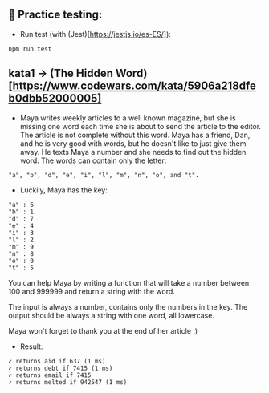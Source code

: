## 🚀 Practice testing:

- Run test (with (Jest)[https://jestjs.io/es-ES/]):

```
npm run test
```

## kata1 -> (The Hidden Word)[https://www.codewars.com/kata/5906a218dfeb0dbb52000005]

- Maya writes weekly articles to a well known magazine, but she is missing one word each time she is about to send the article to the editor. The article is not complete without this word. Maya has a friend, Dan, and he is very good with words, but he doesn't like to just give them away. He texts Maya a number and she needs to find out the hidden word. The words can contain only the letter:

```
"a", "b", "d", "e", "i", "l", "m", "n", "o", and "t".
```

- Luckily, Maya has the key:

```
"a" : 6
"b" : 1
"d" : 7
"e" : 4
"i" : 3
"l" : 2
"m" : 9
"n" : 8
"o" : 0
"t" : 5
```

You can help Maya by writing a function that will take a number between 100 and 999999 and return a string with the word.

The input is always a number, contains only the numbers in the key. The output should be always a string with one word, all lowercase.

Maya won't forget to thank you at the end of her article :)

- Result:

```
✓ returns aid if 637 (1 ms)
✓ returns debt if 7415 (1 ms)
✓ returns email if 7415
✓ returns melted if 942547 (1 ms)
```
